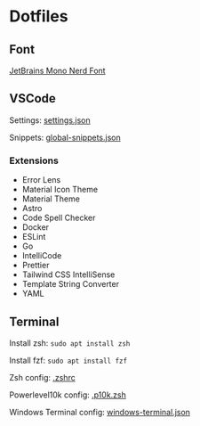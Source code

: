 # Dotfiles

## Font

[JetBrains Mono Nerd Font](https://github.com/ryanoasis/nerd-fonts/tree/master/patched-fonts/JetBrainsMono)

## VSCode

Settings: [settings.json](https://github.com/MaximilianHagelstam/vscode-settings/blob/main/settings.json)

Snippets: [global-snippets.json](https://github.com/MaximilianHagelstam/vscode-settings/blob/main/global-snippets.json)

### Extensions

- Error Lens
- Material Icon Theme
- Material Theme
- Astro
- Code Spell Checker
- Docker
- ESLint
- Go
- IntelliCode
- Prettier
- Tailwind CSS IntelliSense
- Template String Converter
- YAML

## Terminal

Install zsh: `sudo apt install zsh`

Install fzf: `sudo apt install fzf`

Zsh config: [.zshrc](https://github.com/MaximilianHagelstam/vscode-settings/blob/main/.zshrc)

Powerlevel10k config: [.p10k.zsh](https://github.com/MaximilianHagelstam/vscode-settings/blob/main/.p10k.zsh)

Windows Terminal config: [windows-terminal.json](https://github.com/MaximilianHagelstam/vscode-settings/blob/main/windows-terminal.json)
